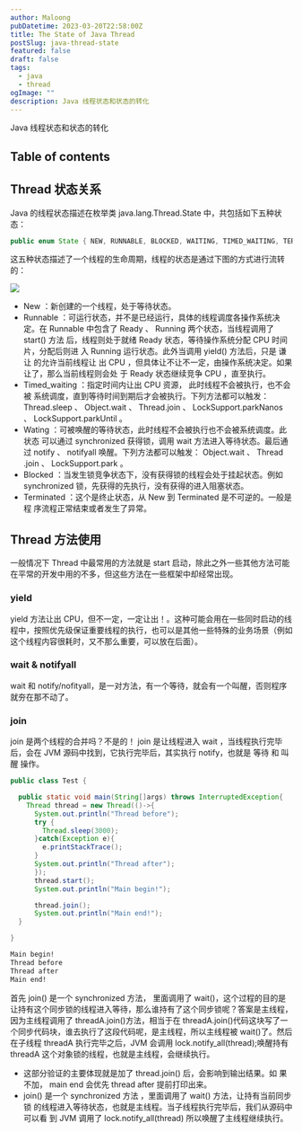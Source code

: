 ```yaml
---
author: Maloong
pubDatetime: 2023-03-20T22:58:00Z
title: The State of Java Thread
postSlug: java-thread-state
featured: false
draft: false
tags:
  - java
  - thread
ogImage: ""
description: Java 线程状态和状态的转化
---
```


Java 线程状态和状态的转化

## Table of contents

## Thread 状态关系

Java 的线程状态描述在枚举类 java.lang.Thread.State 中，共包括如下五种状态：

```java
public enum State { NEW, RUNNABLE, BLOCKED, WAITING, TIMED_WAITING, TERMINATED; }
```

这五种状态描述了一个线程的生命周期，线程的状态是通过下图的方式进行流转的：

![](https://s2.loli.net/2023/03/21/e3zWIP26HKx7vOb.png)

- New ：新创建的一个线程，处于等待状态。
- Runnable ：可运行状态，并不是已经运行，具体的线程调度各操作系统决定。在
  Runnable 中包含了 Ready 、 Running 两个状态，当线程调用了 start() 方法
  后，线程则处于就绪 Ready 状态，等待操作系统分配 CPU 时间片，分配后则进
  入 Running 运行状态。此外当调用 yield() 方法后，只是 谦让 的允许当前线程让
  出 CPU ，但具体让不让不一定，由操作系统决定。如果让了，那么当前线程则会处
  于 Ready 状态继续竞争 CPU ，直至执行。
- Timed_waiting ：指定时间内让出 CPU 资源， 此时线程不会被执行，也不会被
  系统调度，直到等待时间到期后才会被执行。下列方法都可以触发：
  Thread.sleep 、 Object.wait 、 Thread.join 、
  LockSupport.parkNanos 、 LockSupport.parkUntil 。
- Wating ：可被唤醒的等待状态，此时线程不会被执行也不会被系统调度。此状态
  可以通过 synchronized 获得锁，调用 wait 方法进入等待状态。最后通过
  notify 、 notifyall 唤醒。下列方法都可以触发： Object.wait 、
  Thread .join 、 LockSupport.park 。
- Blocked ：当发生锁竞争状态下，没有获得锁的线程会处于挂起状态。例如
  synchronized 锁，先获得的先执行，没有获得的进入阻塞状态。
- Terminated ：这个是终止状态，从 New 到 Terminated 是不可逆的。一般是程
  序流程正常结束或者发生了异常。

## Thread 方法使用

一般情况下 Thread 中最常用的方法就是 start 启动，除此之外一些其他方法可能在平常的开发中用的不多，但这些方法在一些框架中却经常出现。

### yield

yield 方法让出 CPU，但不一定，一定让出！。这种可能会用在一些同时启动的线程中，按照优先级保证重要线程的执行，也可以是其他一些特殊的业务场景（例如这个线程内容很耗时，又不那么重要，可以放在后面）。

### wait & notifyall

wait 和 notify/nofityall，是一对方法，有一个等待，就会有一个叫醒，否则程序就夯在那不动了。

### join

join 是两个线程的合并吗？不是的！
join 是让线程进入 wait ，当线程执行完毕后，会在 JVM 源码中找到，它执行完毕后，其实执行 notify，也就是 等待 和 叫醒 操作。

```java
public class Test {

  public static void main(String[]args) throws InterruptedException{
    Thread thread = new Thread(()->{
      System.out.println("Thread before");
      try {
        Thread.sleep(3000);
      }catch(Exception e){
        e.printStackTrace();
      }
      System.out.println("Thread after");
      });
      thread.start();
      System.out.println("Main begin!");

      thread.join();
      System.out.println("Main end!");
  }

}

```

```bash
Main begin!
Thread before
Thread after
Main end!
```

首先 join() 是一个 synchronized 方法， 里面调用了 wait()，这个过程的目的是让持有这个同步锁的线程进入等待，那么谁持有了这个同步锁呢？答案是主线程，因为主线程调用了 threadA.join()方法，相当于在 threadA.join()代码这块写了一个同步代码块，谁去执行了这段代码呢，是主线程，所以主线程被 wait()了。然后在子线程 threadA 执行完毕之后，JVM 会调用 lock.notify_all(thread);唤醒持有 threadA 这个对象锁的线程，也就是主线程，会继续执行。

- 这部分验证的主要体现就是加了 thread.join() 后，会影响到输出结果。如
  果不加， main end 会优先 thread after 提前打印出来。
- join() 是一个 synchronized 方法 ，里面调用了 wait() 方法，让持有当前同步锁
  的线程进入等待状态，也就是主线程。当子线程执行完毕后，我们从源码中可以看
  到 JVM 调用了 lock.notify_all(thread) 所以唤醒了主线程继续执行。
